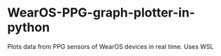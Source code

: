 # WearOS-PPG-graph-plotter-in-python
Plots data from PPG sensors of WearOS devices in real time. Uses WSL
